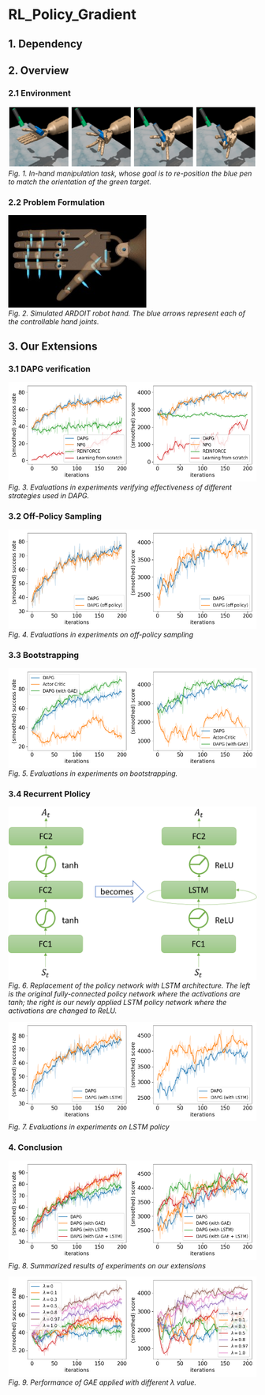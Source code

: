 # RL_Policy_Gradient
## 1. Dependency


## 2. Overview
### 2.1 Environment
![task](presentation_report/task.png)
*Fig. 1. In-hand manipulation task, whose goal is to re-position the blue pen to match the orientation of the green target.*


### 2.2 Problem Formulation
![hand](presentation_report/hand.jpg)\
*Fig. 2. Simulated ARDOIT robot hand. The blue arrows represent each of the controllable hand joints.*



## 3. Our Extensions
### 3.1 DAPG verification
![verify](presentation_report/verify.png)
*Fig. 3. Evaluations in experiments verifying effectiveness of different strategies used in DAPG.*

### 3.2 Off-Policy Sampling
![off_policy](presentation_report/off_policy.png)
*Fig. 4. Evaluations in experiments on off-policy sampling*

### 3.3 Bootstrapping

![bootstrapping](presentation_report/bootstrapping.png)
*Fig. 5. Evaluations in experiments on bootstrapping.*

### 3.4 Recurrent Plolicy

![policy_net](presentation_report/policy_net.png)
*Fig. 6. Replacement of the policy network with LSTM architecture. The left is the original fully-connected policy network where the activations are tanh; the right is our newly applied LSTM policy network where the activations are changed to ReLU.*

![lstm](presentation_report/lstm.png)
*Fig. 7. Evaluations in experiments on LSTM policy*



### 4. Conclusion

![summary](presentation_report/summary.png)
*Fig. 8. Summarized results of experiments on our extensions*

![gae](presentation_report/gae.png)
*Fig. 9. Performance of GAE applied with different λ value.*